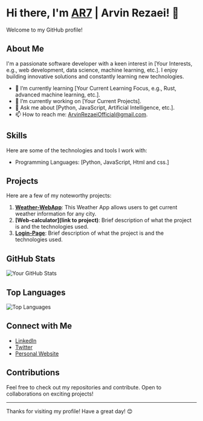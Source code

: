 # Hi there, I'm [AR7](ar123456.netlify.app) | Arvin Rezaei! 👋

Welcome to my GitHub profile!

## About Me

I'm a passionate software developer with a keen interest in [Your Interests, e.g., web development, data science, machine learning, etc.]. I enjoy building innovative solutions and constantly learning new technologies.

- 🌱 I’m currently learning [Your Current Learning Focus, e.g., Rust, advanced machine learning, etc.].
- 🔭 I’m currently working on [Your Current Projects].
- 💬 Ask me about [Python, JavaScript, Artificial Intelligence, etc.].
- 📫 How to reach me: [ArvinRezaeiOfficial@gmail.com](mailto:ArvinRezaeiOfficial@gmail.com).
<!-- 😄 Pronouns: [Your Pronouns].
- ⚡ Fun fact: [].-->

## Skills

Here are some of the technologies and tools I work with:

- Programming Languages: [Python, JavaScript, Html and css.]
<!-- Frameworks and Libraries: [List of Frameworks/Libraries, e.g., React, Node.js, TensorFlow, etc.]-->
<!-- Tools: [List of Tools, e.g., Docker, Git, VS Code, etc.]
- Databases: [List of Databases, e.g., MySQL, MongoDB, PostgreSQL, etc.]
- Cloud Services: [List of Cloud Services, e.g., AWS, Azure, Google Cloud, etc.]-->

## Projects

Here are a few of my noteworthy projects:

1. **[Weather-WebApp](https://github.com/ThisIsAR7/Weather-WebApp.git)**: This Weather App allows users to get current weather information for any city.
2. **[Web-calculator](link to project)**: Brief description of what the project is and the technologies used.
3. **[Login-Page](https://github.com/ThisIsAR7/Login-Page.git)**: Brief description of what the project is and the technologies used.

## GitHub Stats

![Your GitHub Stats](https://github-readme-stats.vercel.app/api?username=ThisIsAR7&show_icons=true&theme=radical)

## Top Languages

![Top Languages](https://github-readme-stats.vercel.app/api/top-langs/?username=ThisIsAR7&layout=compact&theme=radical)

## Connect with Me

- [LinkedIn](https://www.linkedin.com/in/ThisIsAR7)
- [Twitter](https://twitter.com/ThisIsAR7)
- [Personal Website](https://ar123456.netlify.app)

## Contributions

Feel free to check out my repositories and contribute. Open to collaborations on exciting projects!

---

Thanks for visiting my profile! Have a great day! 😊
